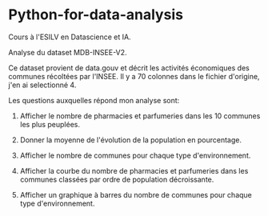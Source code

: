 # Python-for-data-analysis
Cours à l'ESILV en Datascience et IA.

Analyse du dataset MDB-INSEE-V2.

Ce dataset provient de data.gouv et décrit les activités économiques des communes récoltées par l'INSEE. Il y a 70 colonnes dans le fichier d'origine, j'en ai selectionné 4.

Les questions auxquelles répond mon analyse sont:

1. Afficher le nombre de pharmacies et parfumeries dans les 10 communes les plus peuplées.

2. Donner la moyenne de l'évolution de la population en pourcentage.

3. Afficher le nombre de communes pour chaque type d'environnement.

4. Afficher la courbe du nombre de pharmacies et parfumeries dans les communes classées par ordre de population décroissante.

5. Afficher un graphique à barres du nombre de communes pour chaque type d'environnement.
